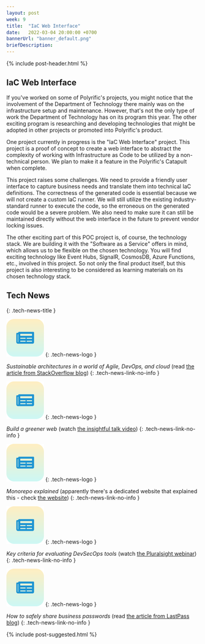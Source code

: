 ```yaml
---
layout: post
week: 9
title:  "IaC Web Interface"
date:   2022-03-04 20:00:00 +0700
bannerUrl: "banner_default.png"
briefDescription: 
---
```


{% include post-header.html %}

## IaC Web Interface

If you've worked on some of Polyrific's projects, you might notice that the involvement of the Department of Technology there mainly was on the infrastructure setup and maintenance. However, that's not the only type of work the Department of Technology has on its program this year. The other exciting program is researching and developing technologies that might be adopted in other projects or promoted into Polyrific's product.

One project currently in progress is the "IaC Web Interface" project. This project is a proof of concept to create a web interface to abstract the complexity of working with Infrastructure as Code to be utilized by a non-technical person. We plan to make it a feature in the Polyrific's Catapult when complete.

This project raises some challenges. We need to provide a friendly user interface to capture business needs and translate them into technical IaC definitions. The correctness of the generated code is essential because we will not create a custom IaC runner. We will still utilize the existing industry-standard runner to execute the code, so the erroneous on the generated code would be a severe problem. We also need to make sure it can still be maintained directly without the web interface in the future to prevent vendor locking issues.

The other exciting part of this POC project is, of course, the technology stack. We are building it with the "Software as a Service" offers in mind, which allows us to be flexible on the chosen technology. You will find exciting technology like Event Hubs, SignalR, CosmosDB, Azure Functions, etc., involved in this project. So not only the final product itself, but this project is also interesting to be considered as learning materials on its chosen technology stack.

## Tech News
{: .tech-news-title }

![memo](/assets/images/tech-news.svg)
{: .tech-news-logo }

*Sustainable architectures in a world of Agile, DevOps, and cloud* (read [the article from StackOverflow blog](https://stackoverflow.blog/2022/02/24/sustainable-architectures-in-a-world-of-agile-devops-and-cloud/))
{: .tech-news-link-no-info }

![memo](/assets/images/tech-news.svg)
{: .tech-news-logo }

*Build a greener web* (watch [the insightful talk video](https://youtu.be/OdiSM9wLPAM))
{: .tech-news-link-no-info }

![memo](/assets/images/tech-news.svg)
{: .tech-news-logo }

*Monorepo explained* (apparently there's a dedicated website that explained this - check [the website](https://monorepo.tools/))
{: .tech-news-link-no-info }

![memo](/assets/images/tech-news.svg)
{: .tech-news-logo }

*Key criteria for evaluating DevSecOps tools* (watch [the Pluralsight webinar](https://youtu.be/2gGbJa_pGbM))
{: .tech-news-link-no-info }

![memo](/assets/images/tech-news.svg)
{: .tech-news-logo }

*How to safely share business passwords* (read [the article from LastPass blog](https://blog.lastpass.com/2022/02/how-to-safely-share-business-passwords/))
{: .tech-news-link-no-info }

{% include post-suggested.html %}